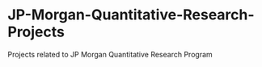 # JP-Morgan-Quantitative-Research-Projects
Projects related to JP Morgan Quantitative Research Program
